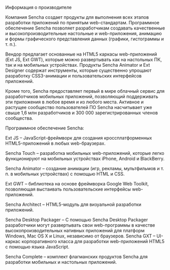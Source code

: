 
Информация о производителе

Компания Sencha создает продукты для выполнения всех этапов разработки приложений по принятым web-стандартам. Программное обеспечение Sencha позволяет разработчикам создавать качественные и высокопроизводительные настольные и web-приложения, анимацию и формы графического представления данных (графики, гистограммы и т. п.). 

Вендор предлагает основанные на HTML5 каркасы web-приложений (Ext JS, Ext GWT), которые можно развертывать как на настольных ПК, так и на мобильных устройствах. Продукты Sencha Animator и Ext Designer содержат инструменты, которые существенно упрощают разработку CSS3-анимации и пользовательских интерфейсов приложений. 

Кроме того, Sencha предоставляет первый в мире облачный сервис для разработчиков мобильных приложений, позволяющий поддерживать эти приложения в любое время и из любого места. Активное и растущее сообщество пользователей ПО Sencha насчитывает уже свыше 1,6 млн разработчиков и 300 000 зарегистрированных членов сообщества. 

Программное обеспечение Sencha: 

Ext JS – JavaScript-фреймворк для создания кроссплатформенных HTML5-приложений в любых web-браузерах.

Sencha Touch – разработка мобильных web-приложений, которые легко функционируют на мобильных устройствах iPhone, Android и BlackBerry.

Sencha Animator – создание анимации (игр, рекламы, мультфильмов и т. п. в мобильных устройствах) с помощью HTML и CSS.

Ext GWT – библиотека на основе фреймворка Google Web Toolkit, позволяющая выстаивать пользовательские интерфейсы web-приложений.

Sencha Architect – HTML5-модуль для визуальной разработки приложений.


Sencha Desktop Packager – С помощью Sencha Desktop Packager разработчики могут развертывать свои web-программы в качестве высокопроизводительных нативных приложений для платформ Windows, Mac OS X и Linux, независимо от браузеров.
Sencha GXT – UI-каркас корпоративного класса для разработки web-приложений HTML5 с помощью языка JavaScript.

Sencha Complete – комплект флагманских продуктов Sencha для разработки мобильных и настольных приложений.



